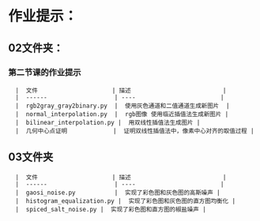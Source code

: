 # 作业提示：

## 02文件夹：
### 第二节课的作业提示

      |  文件                     | 描述                          |
      |  ------                   | ----                        |
      |  rgb2gray_gray2binary.py  |  使用灰色通道和二值通道生成新图片  |
      |  normal_interpolation.py  |  rgb图像 使用临近插值法生成新图片 |
      |  bilinear_interpolation.py |  用双线性插值法生成图片 |
      |  几何中心点证明             |  证明双线性插值法中，像素中心对齐的取值过程 |

## 03文件夹
      |  文件                     | 描述                          |
      |  ------                   | ----                        |
      |  gaosi_noise.py           |  实现了彩色图和灰色图的高斯噪声 |
      |  histogram_equalization.py |  实现了彩色图和灰色图的直方图均衡化 |
      |  spiced_salt_noise.py |  实现了彩色图和直方图的椒盐噪声 | 